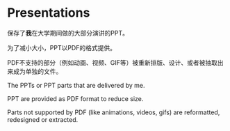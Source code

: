 # Presentations

保存了**我**在大学期间做的大部分演讲的PPT。

为了减小大小，PPT以PDF的格式提供。

PDF不支持的部分（例如动画、视频、GIF等）被重新排版、设计、或者被抽取出来成为单独的文件。

The PPTs or PPT parts that are delivered by me.

PPT are provided as PDF format to reduce size.

Parts not supported by PDF (like animations, videos, gifs) are reformatted, redesigned or extracted.



